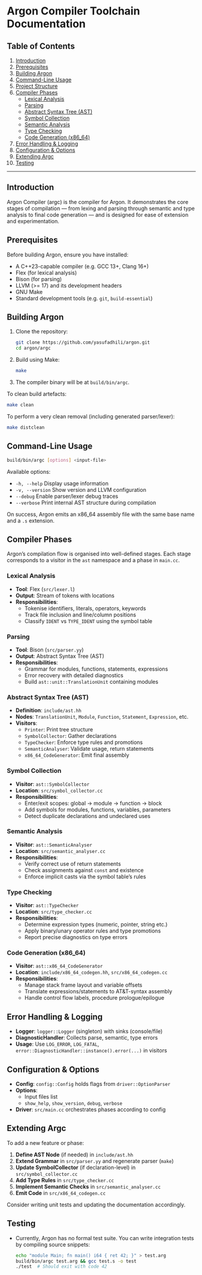 # Argon Compiler Toolchain Documentation

## Table of Contents
1. [Introduction](#introduction)
2. [Prerequisites](#prerequisites)
3. [Building Argon](#building-argon)
4. [Command-Line Usage](#command-line-usage)
5. [Project Structure](#project-structure)
6. [Compiler Phases](#compiler-phases)
   - [Lexical Analysis](#lexical-analysis)
   - [Parsing](#parsing)
   - [Abstract Syntax Tree (AST)](#abstract-syntax-tree-ast)
   - [Symbol Collection](#symbol-collection)
   - [Semantic Analysis](#semantic-analysis)
   - [Type Checking](#type-checking)
   - [Code Generation (x86_64)](#code-generation-x86_64)
7. [Error Handling & Logging](#error-handling--logging)
8. [Configuration & Options](#configuration--options)
9. [Extending Argc](#extending-argc)
10. [Testing](#testing)

---

## Introduction

Argon Compiler (argc) is the compiler for Argon. It demonstrates the core stages of compilation — from lexing and parsing through semantic and type analysis to final code generation — and is designed for ease of extension and experimentation.

## Prerequisites

Before building Argon, ensure you have installed:

- A C++23-capable compiler (e.g. GCC 13+, Clang 16+)
- Flex (for lexical analysis)
- Bison (for parsing)
- LLVM (>= 17) and its development headers
- GNU Make
- Standard development tools (e.g. `git`, `build-essential`)

## Building Argon

1. Clone the repository:
   ```bash
   git clone https://github.com/yasufadhili/argon.git
   cd argon/argc
   ```
2. Build using Make:
   ```bash
   make
   ```
3. The compiler binary will be at `build/bin/argc`.

To clean build artefacts:
```bash
make clean
```  
To perform a very clean removal (including generated parser/lexer):
```bash
make distclean
```  

## Command-Line Usage

```bash
build/bin/argc [options] <input-file>
```

Available options:

- `-h, --help`       Display usage information
- `-v, --version`    Show version and LLVM configuration
- `--debug`          Enable parser/lexer debug traces
- `--verbose`        Print internal AST structure during compilation

On success, Argon emits an x86_64 assembly file with the same base name and a `.s` extension.

## Compiler Phases

Argon’s compilation flow is organised into well-defined stages. Each stage corresponds to a visitor in the `ast` namespace and a phase in `main.cc`.

### Lexical Analysis

- **Tool**: Flex (`src/lexer.l`)  
- **Output**: Stream of tokens with locations  
- **Responsibilities**:
  - Tokenise identifiers, literals, operators, keywords
  - Track file inclusion and line/column positions
  - Classify `IDENT` vs `TYPE_IDENT` using the symbol table

### Parsing

- **Tool**: Bison (`src/parser.yy`)  
- **Output**: Abstract Syntax Tree (AST)
- **Responsibilities**:
  - Grammar for modules, functions, statements, expressions
  - Error recovery with detailed diagnostics
  - Build `ast::unit::TranslationUnit` containing modules

### Abstract Syntax Tree (AST)

- **Definition**: `include/ast.hh`  
- **Nodes**: `TranslationUnit`, `Module`, `Function`, `Statement`, `Expression`, etc.
- **Visitors**:
  - `Printer`: Print tree structure
  - `SymbolCollector`: Gather declarations
  - `TypeChecker`: Enforce type rules and promotions
  - `SemanticAnalyser`: Validate usage, return statements
  - `x86_64_CodeGenerator`: Emit final assembly

### Symbol Collection

- **Visitor**: `ast::SymbolCollector`  
- **Location**: `src/symbol_collector.cc`
- **Responsibilities**:
  - Enter/exit scopes: global → module → function → block
  - Add symbols for modules, functions, variables, parameters
  - Detect duplicate declarations and undeclared uses

### Semantic Analysis

- **Visitor**: `ast::SemanticAnalyser`  
- **Location**: `src/semantic_analyser.cc`
- **Responsibilities**:
  - Verify correct use of return statements
  - Check assignments against `const` and existence
  - Enforce implicit casts via the symbol table’s rules

### Type Checking

- **Visitor**: `ast::TypeChecker`  
- **Location**: `src/type_checker.cc`
- **Responsibilities**:
  - Determine expression types (numeric, pointer, string etc.)
  - Apply binary/unary operator rules and type promotions
  - Report precise diagnostics on type errors

### Code Generation (x86_64)

- **Visitor**: `ast::x86_64_CodeGenerator`  
- **Location**: `include/x86_64_codegen.hh`, `src/x86_64_codegen.cc`
- **Responsibilities**:
  - Manage stack frame layout and variable offsets
  - Translate expressions/statements to AT&T-syntax assembly
  - Handle control flow labels, procedure prologue/epilogue

## Error Handling & Logging

- **Logger**: `logger::Logger` (singleton) with sinks (console/file)  
- **DiagnosticHandler**: Collects parse, semantic, type errors  
- **Usage**: Use `LOG_ERROR`, `LOG_FATAL`, `error::DiagnosticHandler::instance().error(...)` in visitors

## Configuration & Options

- **Config**: `config::Config` holds flags from `driver::OptionParser`
- **Options**:
  - Input files list
  - `show_help`, `show_version`, `debug`, `verbose`
- **Driver**: `src/main.cc` orchestrates phases according to config

## Extending Argc

To add a new feature or phase:

1. **Define AST Node** (if needed) in `include/ast.hh`
2. **Extend Grammar** in `src/parser.yy` and regenerate parser (`make`)
3. **Update SymbolCollector** (if declaration-level) in `src/symbol_collector.cc`
4. **Add Type Rules** in `src/type_checker.cc`
5. **Implement Semantic Checks** in `src/semantic_analyser.cc`
6. **Emit Code** in `src/x86_64_codegen.cc`

Consider writing unit tests and updating the documentation accordingly.

## Testing

- Currently, Argon has no formal test suite. You can write integration tests by compiling source snippets:
  ```bash
  echo "module Main; fn main() i64 { ret 42; }" > test.arg
  build/bin/argc test.arg && gcc test.s -o test
  ./test  # Should exit with code 42
  ```
